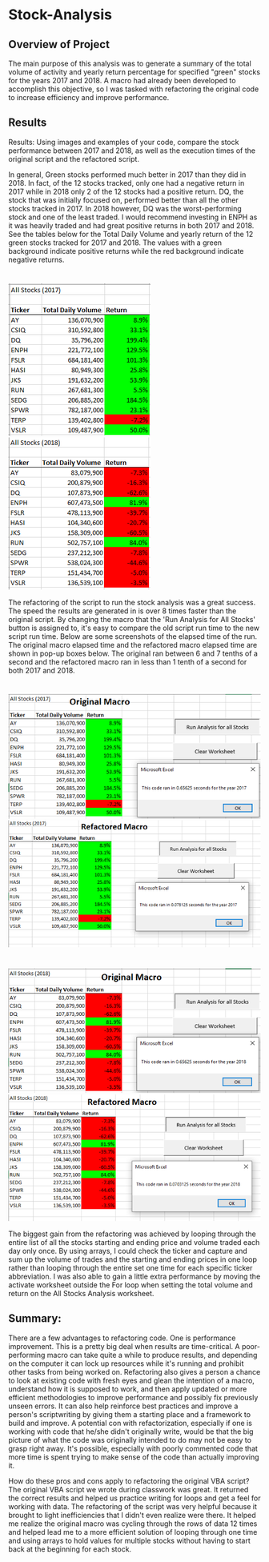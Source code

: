 # Stock-Analysis

## Overview of Project
The main purpose of this analysis was to generate a summary of the total volume of activity and yearly return percentage for specified "green" stocks for the years 2017 and 2018.
A macro had already been developed to accomplish this objective, so I was tasked with refactoring the original code to increase efficiency and improve performance.

## Results

Results: Using images and examples of your code, compare the stock performance between 2017 and 2018, as well as the execution times of the original script and the refactored script.

In general, Green stocks performed much better in 2017 than they did in 2018. In fact, of the 12 stocks tracked, only one had a negative return in 2017 while in 2018 only 2 of the 12 stocks had a positive return.
DQ, the stock that was initially focused on, performed better than all the other stocks tracked in 2017. In 2018 however, DQ was the worst-performing stock and one of the least traded. I would recommend investing in ENPH
as it was heavily traded and had great positive returns in both 2017 and 2018. See the tables below for the Total Daily Volume and yearly return of the 12 green stocks tracked for 2017 and 2018. The values with a green background indicate positive returns while the red background indicate negative returns.
#
<img src = "https://github.com/AaronAKTX/stock-analysis/blob/main/Resources/2017.PNG"> <img src = "https://github.com/AaronAKTX/stock-analysis/blob/main/Resources/2018.PNG">

  The refactoring of the script to run the stock analysis was a great success. The speed the results are generated in is over 8 times faster than the original script. By changing the macro that the 'Run Analysis for All Stocks' button
is assigned to, it's easy to compare the old script run time to the new script run time. Below are some screenshots of the elapsed time of the run. The original macro elapsed time and the refactored macro elapsed time are shown in pop-up boxes below. The original ran between 6 and 7 tenths of a second and the refactored macro ran in less than 1 tenth of a second for both 2017 and 2018.
#
<img src = "https://github.com/AaronAKTX/stock-analysis/blob/main/Resources/2017_Original_Macro.PNG"><img src = "https://github.com/AaronAKTX/stock-analysis/blob/main/Resources/VBA_Challenge_2017.PNG">
#
<img src = "https://github.com/AaronAKTX/stock-analysis/blob/main/Resources/2018_Original_Macro.PNG"><img src = "https://github.com/AaronAKTX/stock-analysis/blob/main/Resources/VBA_Challenge_2018.PNG">
  
  The biggest gain from the refactoring was achieved by looping through the entire list of all the stocks starting and ending price and volume traded each day only once. By using arrays, I could check the ticker and capture and sum up the volume of trades and the starting and ending prices in one loop rather than looping through the entire set one time for each specific ticker abbreviation.  I was also able to gain a little extra performance by moving the activate worksheet outside the For loop when setting the total volume and return on the All Stocks Analysis worksheet.

## Summary: 

  There are a few advantages to refactoring code. One is performance improvement. This is a pretty big deal when results are time-critical. A poor-performing macro can take quite a while to produce results, and depending on the computer it can lock up resources while it's running and prohibit other tasks from being worked on.  Refactoring also gives a person a chance to look at existing code with fresh eyes and glean the intention of a macro, understand how it is supposed to work, and then apply updated or more efficient methodologies to improve performance and possibly fix previously unseen errors. It can also help reinforce best practices and improve a person's scriptwriting by giving them a starting place and a framework to build and improve.
  A potential con with refactorization, especially if one is working with code that he/she didn't originally write, would be that the big picture of what the code was originally intended to do may not be easy to grasp right away. It's possible, especially with poorly commented code that more time is spent trying to make sense of the code than actually improving it.

How do these pros and cons apply to refactoring the original VBA script?
  The original VBA script we wrote during classwork was great. It returned the correct results and helped us practice writing for loops and get a feel for working with data. The refactoring of the script was very helpful because it brought to light inefficiencies that I didn't even realize were there. It helped me realize the original macro was cycling through the rows of data 12 times and helped lead me to a more efficient solution of looping through one time and using arrays to hold values for multiple stocks without having to start back at the beginning for each stock.



